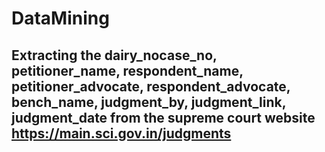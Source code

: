 # DataMining
## Extracting the dairy_nocase_no, petitioner_name, respondent_name, petitioner_advocate, respondent_advocate, bench_name, judgment_by, judgment_link, judgment_date  from the supreme court website https://main.sci.gov.in/judgments

